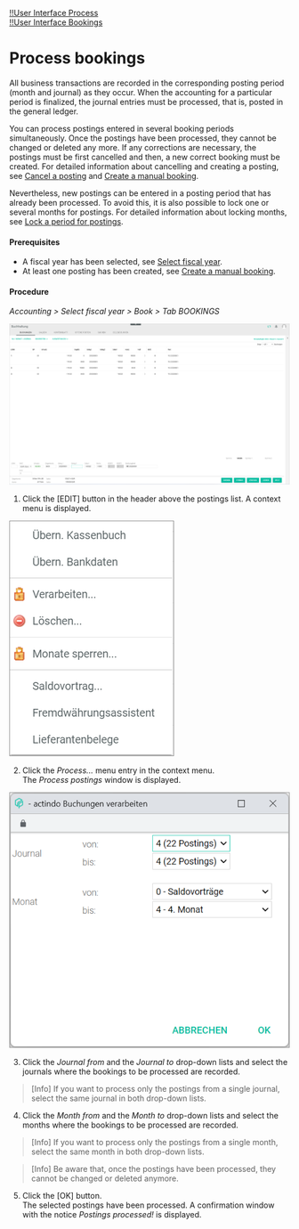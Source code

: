 [!!User Interface Process](../UserInterface/01_Book.md#process)  
[!!User Interface Bookings](../UserInterface/01a_Bookings.md)  


# Process bookings

All business transactions are recorded in the corresponding posting period (month and journal) as they occur. When the accounting for a particular period is finalized, the journal entries must be processed, that is, posted in the general ledger.   

You can process postings entered in several booking periods simultaneously. Once the postings have been processed, they cannot be changed or deleted any more. If any corrections are necessary, the postings must be first cancelled and then, a new correct booking must be created. For detailed information about cancelling and creating a posting, see [Cancel a posting](./05_CancelBooking.md) and [Create a manual booking](./04_CreateManualBooking.md).  

Nevertheless, new postings can be entered in a posting period that has already been processed. To avoid this, it is also possible to lock one or several months for postings. For detailed information about locking months, see [Lock a period for postings](./08_LockPeriodBookings.md).

#### Prerequisites

- A fiscal year has been selected, see [Select fiscal year](./01_SelectFiscalYear.md).
- At least one posting has been created, see [Create a manual booking](./04_CreateManualBooking.md).

#### Procedure

*Accounting > Select fiscal year > Book > Tab BOOKINGS*

![Postings](../../Assets/Screenshots/RetailSuiteAccounting/Book/Bookings/Bookings.png "[Postings]")

1. Click the [EDIT] button in the header above the postings list.
A context menu is displayed.

  ![Edit](../../Assets/Screenshots/RetailSuiteAccounting/Book/Bookings/EditContextMenu.png "[Edit]")

2. Click the *Process...* menu entry in the context menu.     
  The *Process postings* window is displayed.

  ![Process postings](../../Assets/Screenshots/RetailSuiteAccounting/Book/Bookings/ProcessBookings01.png "[Process postings]")

3. Click the *Journal from* and the *Journal to* drop-down lists and select the journals where the bookings to be processed are recorded.

  > [Info] If you want to process only the postings from a single journal, select the same journal in both drop-down lists.


4. Click the *Month from* and the *Month to* drop-down lists and select the months where the bookings to be processed are recorded.

  > [Info] If you want to process only the postings from a single month, select the same month in both drop-down lists.


  > [Info] Be aware that, once the postings have been processed, they cannot be changed or deleted anymore.

5. Click the [OK] button.   
The selected postings have been processed. A confirmation window with the notice *Postings processed!* is displayed.
